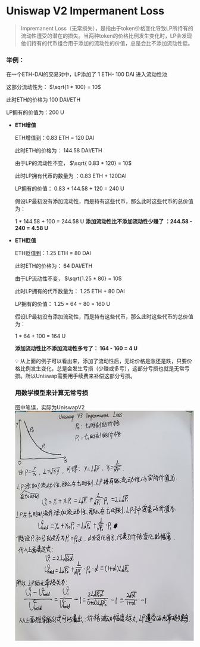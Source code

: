 # Uniswap V2 Impermanent Loss

> Impremanent Loss（无常损失），是指由于token价格变化导致LP所持有的流动性遭受的潜在的损失。当两种token的价格比例发生变化时，LP会发现他们持有的代币组合用于添加的流动性的价值，总是会比不添加流动性低。
> 

### 举例：

在一个ETH-DAI的交易对中，LP添加了 1 ETH- 100 DAI 进入流动性池

这部分流动性为：   $\sqrt{1 * 100} =  10$

此时ETH的价格为 100 DAI/ETH

LP拥有的价值为：200 U

- **ETH增值**
    
    ETH增值到：0.83 ETH = 120 DAI 
    
    此时ETH的价格为： 144.58 DAI/ETH
    
    由于LP的流动性不变，  $\sqrt{ 0.83 * 120} = 10$
    
    此时LP拥有代币的数量为 ：0.83 ETH + 120DAI
    
    LP拥有的价值： 0.83 * 144.58 + 120 = 240 U
    
    假设LP最初没有添加流动性，而是持有这些代币，那么此时这些代币的总价值为：
    
    1 * 144.58 + 100  = 244.58 U
    **添加流动性比不添加流动性少赚了 ：244.58 - 240 = 4.58 U**
    
- **ETH贬值**
    
    ETH贬值到：1.25 ETH = 80 DAI
    
    此时ETH的价格为： 64 DAI/ETH
    
    由于LP流动性不变，   $\sqrt{1.25 * 80} = 10$
    
    此时LP拥有的代币数量为： 1.25 ETH + 80 DAI
    
    LP拥有的价值： 1.25 * 64 + 80 = 160 U
    
    假设LP最初没有添加流动性，而是持有这些代币，那么此时这些代币的总价值为：
    
    1 * 64 + 100 = 164 U
    
    **添加流动性比不添加流动性多亏了： 164 - 160 = 4 U**
    
    <aside>
    💡 从上面的例子可以看出来，添加了流动性后，无论价格是涨还是跌，只要价格比例发生变化，总是会发生亏损（少赚或多亏），这部分亏损也就是无常亏损。所以Uniswap需要用手续费来补偿这部分亏损。
    
    </aside>
    
    ### 用数学模型来计算无常亏损
    
    图中笔误，实际为UniswapV2
    ![UniswapV2-ImpermanentLoss](images/UniswapV2-ImpermanentLoss.jpeg)